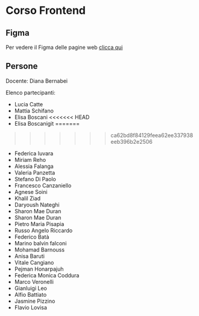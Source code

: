 # Corso Frontend

## Figma

Per vedere il Figma delle pagine web [clicca qui](https://www.figma.com/file/DyYzkzq2ZOSlq7CXruF6Mr/corso-frontend-02-23?node-id=0%3A1&t=L5aw9f5oge8MsSX0-0)

## Persone

Docente: Diana Bernabei 

Elenco partecipanti:

- Lucia Catte
- Mattia Schifano
- Elisa Boscani
<<<<<<< HEAD
- Elisa Boscanigit
=======
>>>>>>> ca62bd8f84129feea62ee337938eeb396b2e2506
- Federica Iuvara
- Miriam Reho
- Alessia Falanga
- Valeria Panzetta
- Stefano Di Paolo
- Francesco Canzaniello
- Agnese Soini
- Khalil Ziad
- Daryoush Nateghi
- Sharon Mae Duran
- Sharon Mae Duran
- Pietro Maria Pisapia
- Russo Angelo Riccardo
- Federico Batà
- Marino balvin falconi
- Mohamad Barnouss
- Anisa Baruti
- Vitale Cangiano
- Pejman Honarpajuh
- Federica Monica Coddura
- Marco Veronelli
- Gianluigi Leo
- Alfio Battiato
- Jasmine Pizzino
- Flavio Lovisa
